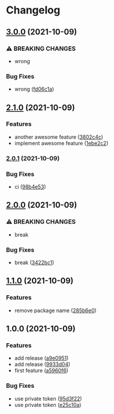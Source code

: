 # Changelog

## [3.0.0](https://www.github.com/fpetkovski/test-release-please/compare/v2.1.0...v3.0.0) (2021-10-09)


### ⚠ BREAKING CHANGES

* wrong

### Bug Fixes

* wrong ([fd06c1a](https://www.github.com/fpetkovski/test-release-please/commit/fd06c1a315809cded27ac80d24e80837f91c7183))

## [2.1.0](https://www.github.com/fpetkovski/test-release-please/compare/v2.0.1...v2.1.0) (2021-10-09)


### Features

* another awesome feature ([3802c4c](https://www.github.com/fpetkovski/test-release-please/commit/3802c4cf3c64e7a3a82e4befee7c1127e617cdd7))
* implement awesome feature ([1ebe2c2](https://www.github.com/fpetkovski/test-release-please/commit/1ebe2c21cb3ac1a9010e83d94391ff41b5e9db77))

### [2.0.1](https://www.github.com/fpetkovski/test-release-please/compare/v2.0.0...v2.0.1) (2021-10-09)


### Bug Fixes

* ci ([98b4e53](https://www.github.com/fpetkovski/test-release-please/commit/98b4e53a0f0bcb7a4efeca695f1140b2c1490739))

## [2.0.0](https://www.github.com/fpetkovski/test-release-please/compare/v1.1.0...v2.0.0) (2021-10-09)


### ⚠ BREAKING CHANGES

* break

### Bug Fixes

* break ([3422bc1](https://www.github.com/fpetkovski/test-release-please/commit/3422bc1a8b8ece6a44fe7240c57378ff3f993c1e))

## [1.1.0](https://www.github.com/fpetkovski/test-release-please/compare/v1.0.0...v1.1.0) (2021-10-09)


### Features

* remove package name ([285b6e0](https://www.github.com/fpetkovski/test-release-please/commit/285b6e071a5ebd196f4a46e03d99c87803ff6a00))

## 1.0.0 (2021-10-09)


### Features

* add release ([a9e0951](https://www.github.com/fpetkovski/test-release-please/commit/a9e0951ef5735da61d3b430529e08c9fdc6932ab))
* add release ([9933d04](https://www.github.com/fpetkovski/test-release-please/commit/9933d04d606de6baa3f23219f6a4f8fdc962e482))
* first feature ([a5960f6](https://www.github.com/fpetkovski/test-release-please/commit/a5960f6c95774700e8eea849911fb95fad5c93c3))


### Bug Fixes

* use private token ([95d3f22](https://www.github.com/fpetkovski/test-release-please/commit/95d3f2207eb9c7b8c90af81d662f46849a3f607a))
* use private token ([e25c10a](https://www.github.com/fpetkovski/test-release-please/commit/e25c10a2bef570a112e4cddbd00872d76b863712))
